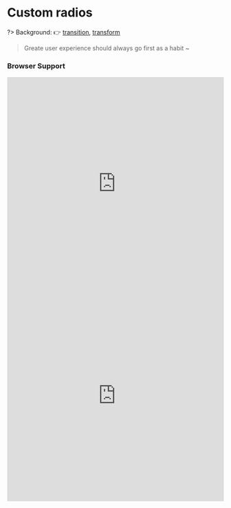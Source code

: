 # Custom radios

?> Background: :point_right: [transition](https://developer.mozilla.org/zh-CN/docs/Web/CSS/transition), [transform](https://developer.mozilla.org/zh-CN/docs/Web/CSS/transform)

<vuep template="#custom-radio"></vuep>

<script v-pre type="text/x-template" id="custom-radio">
<style>
  main {
    width: 100%;
    padding: 60px 0;
    display: flex;
    justify-content: space-around;
    align-items: center;
    flex-wrap: wrap;
    user-select: none;
    font: 14px / 1 Helvetica, sans-serif;
  }
  input[type="radio"] {
    position: absolute;
    clip: rect(0, 0, 0, 0);
  }
  input[type="radio"] + label {
    display: inline-block;
    height: 12px;
    line-height: 12px;
    /* 小写英文开头 */
    /* line-height: 10px; */
    cursor: pointer;
    position: relative;
    user-select: none;
  }
  input[type="radio"] + label:not(:nth-of-type(6)) {
    margin-top: 29px;
    margin-bottom: 29px;
  }
  input[type="radio"]:disabled + label {
    cursor: not-allowed;
    color: #999;
  }
  input[type="radio"] + label::before {
    content: "";
    display: inline-block;
    width: 10px; height: 10px;
    border-radius: 8px;
    vertical-align: top;
    margin-right: .2em;
    border: 1px solid #ccc;
    background-color: #fff;
    transition: border-color .2s ease-in-out, background-color .2s ease-in-out;
  }
  input[type="radio"]:not(:disabled) + label:hover::before {
    border-color: #b4a078;
  }
  input[type="radio"]:checked + label::before {
    border-color: #b4a078 !important;
    background-color: #b4a078;
  }
  input[type="radio"] + label::after {
    content: "";
    display: inline-block;
    width: 4px; height: 4px;
    background-color: #fff;
    border-radius: 4px;
    position: absolute;
    left: 4px; top: 50%;
    transform: translateY(-50%) scale(0);
    transition: transform .2s ease-in-out;
  }
  input[type="radio"]:checked + label::after {
    transform: translateY(-50%) scale(1);
    transition: transform .2s ease-in-out;
  }
  input[type="radio"]:disabled + label::before,
  input[type="radio"]:disabled.checked + label::before {
    background-color: #f2f2f2;
  }
  input[type="radio"]:disabled.checked + label::after {
    border-color: #ccc;
    background-color: #ccc;
    transform: translateY(-50%) scale(1);
  }
</style>
<template>
  <main>
    <input type="radio" id="radio0" name="radio">
    <label for="radio0">Vue</label>
    <input type="radio" id="radio1" name="radio" checked>
    <label for="radio1">React</label>
    <input type="radio" id="radio3" name="radio">
    <label for="radio3">Angular</label>
    <input type="radio" id="radio4" name="radio" disabled>
    <label for="radio4">disable</label>
    <input type="radio" id="radio5" name="radio" disabled class="checked">
    <label for="radio5">check disable</label>
  </main>
</template>
<script>  
</script>
</script>

> Greate user experience should always go first as a habit ~

### Browser Support

<iframe
  width="100%"
  height="493px"
  frameborder="0"
  src="https://caniuse.bitsofco.de/embed/index.html?feat=transforms2d&amp;periods=future_2,future_1,current,past_1,past_2,past_3&amp;accessible-colours=false">
</iframe>

<iframe
  width="100%"
  height="493px"
  frameborder="0"
  src="https://caniuse.bitsofco.de/embed/index.html?feat=css-transitions&amp;periods=future_2,future_1,current,past_1,past_2,past_3&amp;accessible-colours=false">
</iframe>
